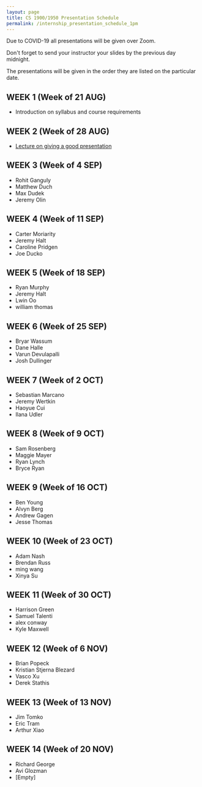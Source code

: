 ```yaml
---
layout: page
title: CS 1900/1950 Presentation Schedule
permalink: /internship_presentation_schedule_1pm
---
```


Due to COVID-19 all presentations will be given over Zoom.

Don't forget to send your instructor your slides by the previous day midnight.

The presentations will be given in the order they are listed on the particular date.

## WEEK 1 (Week of 21 AUG)

* Introduction on syllabus and course requirements

## WEEK 2 (Week of 28 AUG)

* [Lecture on giving a good presentation]({{site.baseurl}}/lectures/lecture-on-presentations-internship.pdf)

## WEEK 3 (Week of 4 SEP)

* Rohit Ganguly
* Matthew Duch
* Max Dudek
* Jeremy Olin

## WEEK 4 (Week of 11 SEP)

* Carter Moriarity
* Jeremy Halt
* Caroline Pridgen
* Joe Ducko

## WEEK 5 (Week of 18 SEP)

* Ryan Murphy
* Jeremy Halt
* Lwin Oo
* william thomas

## WEEK 6 (Week of 25 SEP)

* Bryar Wassum
* Dane Halle
* Varun Devulapalli
* Josh Dullinger

## WEEK 7 (Week of 2 OCT)

* Sebastian Marcano
* Jeremy Wertkin
* Haoyue Cui
* Ilana Udler

## WEEK 8 (Week of 9 OCT)

* Sam Rosenberg
* Maggie Mayer
* Ryan Lynch
* Bryce Ryan

## WEEK 9 (Week of 16 OCT)

* Ben Young
* Alvyn Berg
* Andrew Gagen
* Jesse Thomas

## WEEK 10 (Week of 23 OCT)

* Adam Nash
* Brendan Russ
* ming wang
* Xinya Su

## WEEK 11 (Week of 30 OCT)

* Harrison Green
* Samuel Talenti
* alex conway
* Kyle Maxwell

## WEEK 12 (Week of 6 NOV)

* Brian Popeck
* Kristian Stjerna Blezard
* Vasco Xu
* Derek Stathis

## WEEK 13 (Week of 13 NOV)

* Jim Tomko
* Eric Tram
* Arthur Xiao

## WEEK 14 (Week of 20 NOV)

* Richard George
* Avi Glozman
* [Empty]
